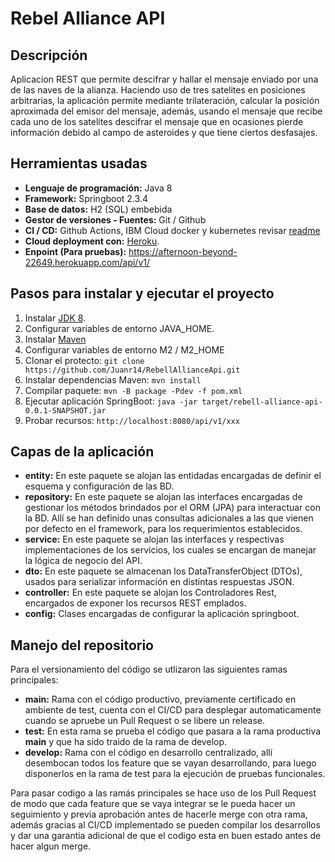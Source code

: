 # Rebel Alliance API

## Descripción
Aplicacion REST que permite descifrar y hallar el mensaje enviado por una de las naves de la alianza. Haciendo uso de tres satelites en posiciones arbitrarias, la aplicación permite mediante trilateración, calcular la posición aproximada del emisor del mensaje, además, usando el mensaje que recibe cada uno de los satelites descifrar el mensaje que en ocasiones pierde información debido al campo de asteroides y que tiene ciertos desfasajes.

## Herramientas usadas

- **Lenguaje de programación:** Java 8
- **Framework:** Springboot 2.3.4
- **Base de datos:** H2 (SQL) embebida
- **Gestor de versiones - Fuentes:** Git / Github
- **CI / CD:** Github Actions, IBM Cloud docker y kubernetes revisar [readme](https://github.com/Juanr14/RebellAllianceApi/tree/main/.github/workflows)
- **Cloud deployment con:** [Heroku](https://www.heroku.com/).
- **Enpoint (Para pruebas):** https://afternoon-beyond-22649.herokuapp.com/api/v1/

## Pasos para instalar y ejecutar el proyecto
1. Instalar [JDK 8](https://www.oracle.com/co/java/technologies/javase/javase-jdk8-downloads.html).
2. Configurar variables de entorno JAVA_HOME.
3. Instalar [Maven](https://maven.apache.org/)
4. Configurar variables de entorno M2 / M2_HOME
5. Clonar el protecto: `git clone https://github.com/Juanr14/RebellAllianceApi.git`
6. Instalar dependencias Maven: `mvn install`
7. Compilar paquete: `mvn -B package -Pdev -f pom.xml`
8. Ejecutar aplicación SpringBoot: `java -jar target/rebell-alliance-api-0.0.1-SNAPSHOT.jar`
9. Probar recursos: `http://localhost:8080/api/v1/xxx`



## Capas de la aplicación
- **entity:** En este paquete se alojan las entidadas encargadas de definir el esquema y configuración de las BD.
- **repository:** En este paquete se alojan las interfaces encargadas de gestionar los métodos brindados por el ORM (JPA) para interactuar con la BD. Allí se han definido unas consultas adicionales a las que vienen por defecto en el framework, para los requerimientos establecidos.
- **service:** En este paquete se alojan las interfaces y respectivas implementaciones de los servicios, los cuales se encargan de manejar la lógica de negocio del API.
- **dto:** En este paquete se almacenan los DataTransferObject (DTOs), usados para serializar información en distintas respuestas JSON.
- **controller:** En este paquete se alojan los Controladores Rest, encargados de exponer los recursos REST emplados.
- **config:** Clases encargadas de configurar la aplicación springboot. 


## Manejo del repositorio

 Para el versionamiento del código se utlizaron las siguientes ramas principales:

- **main:** Rama con el código productivo, previamente certificado en ambiente de test, cuenta con el CI/CD para desplegar automaticamente cuando se apruebe un Pull Request o se libere un release.
- **test:** En esta rama se prueba el código que pasara a la rama productiva **main** y que ha sido traido de la rama de develop.
- **develop:** Rama con el código en desarrollo centralizado, allí desembocan todos los feature que se vayan desarrollando, para luego disponerlos en la rama de test para la ejecución de pruebas funcionales.

Para pasar codigo a las ramás principales se hace uso de los Pull Request de modo que cada feature que se vaya integrar se le pueda hacer un seguimiento y previa aprobación antes de hacerle merge con otra rama, además gracias al CI/CD implementado se pueden compilar los desarrollos y dar una garantia adicional de que el codigo esta en buen estado antes de hacer algun merge.


